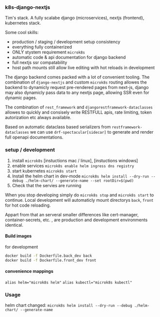 ### k8s-django-nextjs

Tim's stack. A fully scalabe django (microservices), nextjs (frontend), kubernetes stack.

Some cool skills:

- production / staging / development setup consistency
- everything fully containerized
- ONLY stystem requirement `microk8s`
- automatic code & api documentation for django backend
- full nextjs ssr compatability
- host path mounts still allow live editing with hot reloads in development

The django backend comes packed with a lot of convenient tooling.
The combination of `django-nextjs` and custom `microk8s` routing allowes the backend to dynamicly request pre-rendered pages from next-js, django may also dynamicly pass data to any nextjs page, allowing SSR even for dynamic pages.

The combination of `rest_framework` and `djangorestframework-dataclasses` allowes to quickly and consisely write RESTFULL apis, rate limiting, token autorization etc always available.

Based on automatic dataclass based serializers from `restframework-dataclasses` we can use `drf-spectacular[sidecar]` to generate and render full openapi documentations.

### setup / development

1. install `microk8s` [instuctions mac / linux], [instuctions windows]
2. enable services `microk8s enable helm ingress dns registry`
3. start kubernetes `microk8s start`
4. Install the helm chart in dev-mode `microk8s helm install --dry-run --debug ./helm-chart/ --generate-name --set rootDir=$(pwd)`
5. Check that the servies are running

When you stop developing simply do `microk8s stop` and `microk8s start` to continue.
Local development will automaticly mount directorys `back`, `front` for hot code reloading.

Appart from that an serveral smaller differences like cert-manager, container-secrets, etc. , are production and development environments identical.

#### Build images

for development

```bash
docker build -f Dockerfile.back_dev back
docker build -f Dockerfile.front_dev front

```

#### convenience mappings

`alias helm="microk8s helm"`
`alias kubectl="microk8s kubectl"`

### Usage

helm chart changed: `microk8s helm install --dry-run --debug ./helm-chart/ --generate-name`
